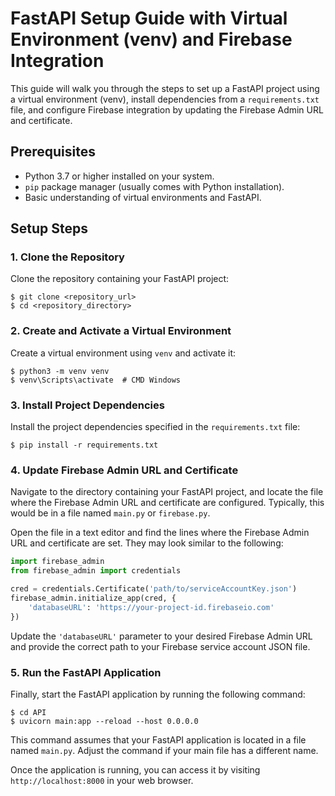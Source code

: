 # FastAPI Setup Guide with Virtual Environment (venv) and Firebase Integration

This guide will walk you through the steps to set up a FastAPI project using a virtual environment (venv), install dependencies from a `requirements.txt` file, and configure Firebase integration by updating the Firebase Admin URL and certificate.

## Prerequisites

-   Python 3.7 or higher installed on your system.
-   `pip` package manager (usually comes with Python installation).
-   Basic understanding of virtual environments and FastAPI.

## Setup Steps

### 1. Clone the Repository

Clone the repository containing your FastAPI project:
```Shell
$ git clone <repository_url>
$ cd <repository_directory>
```

### 2. Create and Activate a Virtual Environment

Create a virtual environment using `venv` and activate it:

```Shell
$ python3 -m venv venv
$ venv\Scripts\activate  # CMD Windows
```

### 3. Install Project Dependencies

Install the project dependencies specified in the `requirements.txt` file:


`$ pip install -r requirements.txt` 

### 4. Update Firebase Admin URL and Certificate

Navigate to the directory containing your FastAPI project, and locate the file where the Firebase Admin URL and certificate are configured. Typically, this would be in a file named `main.py` or `firebase.py`.

Open the file in a text editor and find the lines where the Firebase Admin URL and certificate are set. They may look similar to the following:


```python
import firebase_admin
from firebase_admin import credentials

cred = credentials.Certificate('path/to/serviceAccountKey.json')
firebase_admin.initialize_app(cred, {
    'databaseURL': 'https://your-project-id.firebaseio.com'
})
```

Update the `'databaseURL'` parameter to your desired Firebase Admin URL and provide the correct path to your Firebase service account JSON file.

### 5. Run the FastAPI Application

Finally, start the FastAPI application by running the following command:

```Shell
$ cd API 
$ uvicorn main:app --reload --host 0.0.0.0
```

This command assumes that your FastAPI application is located in a file named `main.py`. Adjust the command if your main file has a different name.

Once the application is running, you can access it by visiting `http://localhost:8000` in your web browser.